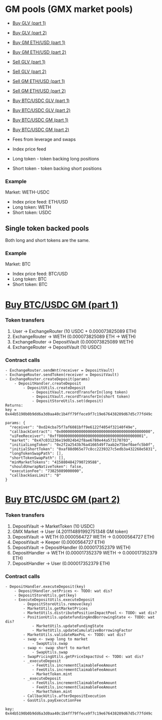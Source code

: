 # GM pools (GMX market pools)

- [Buy GLV (part 1)](https://arbiscan.io/tx/0x8d7d6e6b99fbeb095aeee4e495c528e4187bbabd0a3f728ef874f6b31bf73405)
- [Buy GLV (part 2)](https://arbiscan.io/tx/0x3cfcd9e1bdcc57a727dd66d6ed38afe78bbf3430015072078876240d183129f3)
- [Buy GM ETH/USD (part 1)](https://arbiscan.io/tx/0x6021800ad3d31003082fa6dc7fb5b6b8ff83208cadfcca98ffaa0774d6f652b8)
- [Buy GM ETH/USD (part 2)](https://arbiscan.io/tx/0x719b63dbef8d38006918c0e787b98a8373606b6147b77ae84a91fe2338132f4a)
- [Sell GLV (part 1)](https://arbiscan.io/tx/0xb60ed4fa2252dae32f8252f5702c3caf0cd2f074a9e9b41eaaaae2cea3f760c6)
- [Sell GLV (part 2)](https://arbiscan.io/tx/0x5120cf011c75d9b67bdffa99c4e3c6fffb5e8bb428f0080fc7ccded361bf98e6)
- [Sell GM ETH/USD (part 1)](https://arbiscan.io/tx/0xda4bc1d39be6ea85f8323875cbc4920aa33d0af38d7af2eb3f3dd03d174ae98e)
- [Sell GM ETH/USD (part 2)](https://arbiscan.io/tx/0xbdc46442f47149089f4976190a97c81bf476eb43b0478689e0ac918a9a502641)
- [Buy BTC/USDC GLV (part 1)](https://arbiscan.io/tx/0x87ed238503646ef7d7045ce639efd59845db94384a00d37aedc174d52050eb83)
- [Buy BTC/USDC GLV (part 2)](https://arbiscan.io/tx/0x3f0c373aa132815204574ed7981c584d4f044eb2c00a160b7dd992822de66763)
- [Buy BTC/USDC GM (part 1)](https://arbiscan.io/tx/0xef88d101a155ffd16427fc78d50e6028d612c8bc1e8d46a7810d53882f705f91)
- [Buy BTC/USDC GM (part 2)](https://arbiscan.io/tx/0x54357ec00e44fa8d3d701368af4a3979a28dd2383b9eb5a3f299253e8ce217a1)

- Fees from leverage and swaps

- Index price feed
- Long token - token backing long positions
- Short token - token backing short positions

### Example

Market: WETH-USDC

- Index price feed: ETH/USD
- Long token: WETH
- Short token: USDC

## Single token backed pools

Both long and short tokens are the same.

### Example

Market: BTC

- Index price feed: BTC/USD
- Long token: BTC
- Short token: BTC

# [Buy BTC/USDC GM (part 1)](https://arbiscan.io/tx/0xef88d101a155ffd16427fc78d50e6028d612c8bc1e8d46a7810d53882f705f91)

### Token transfers

1. User -> ExchangeRouter (10 USDC + 0.000073825089 ETH)
2. ExchangeRouter -> WETH (0.000073825089 ETH -> WETH)
3. ExchangeRouter -> DepositVault (0.000073825089 WETH)
4. ExchangeRouter -> DepositVault (10 USDC)

### Contract calls

```
- ExchangeRouter.sendWnt(receiver = DepositVault)
- ExchangeRouter.sendToken(receiver = DepositVault)
- ExchangeRouter.createDeposit(params)
    - DepositHandler.createDeposit
        - DepositUtils.createDeposit
            - DepositVault.recordTransferIn(long token)
            - DepositVault.recordTransferIn(short token)
            - DepositStoreUtils.set(deposit)
Returns:
key = 0x44b5190b0b9dd6a3d0aa40c1b4ff79ffece9f7c19e676438209d67d5c77fd49c
```

```
params: {
  "receiver": "0xd24cba75f7af6081bff9e6122f4054f32140f49e",
  "callbackContract": "0x0000000000000000000000000000000000000000",
  "uiFeeReceiver": "0xff00000000000000000000000000000000000001",
  "market": "0x47c031236e19d024b42f8ae6780e44a573170703",
  "initialLongToken": "0x2f2a2543b76a4166549f7aab2e75bef0aefc5b0f",
  "initialShortToken": "0xaf88d065e77c8cc2239327c5edb3a432268e5831",
  "longTokenSwapPath": [],
  "shortTokenSwapPath": [],
  "minMarketTokens": "4158804842790729588",
  "shouldUnwrapNativeToken": false,
  "executionFee": "73825089000000",
  "callbackGasLimit": "0"
}
```

# [Buy BTC/USDC GM (part 2)](https://arbiscan.io/tx/0x54357ec00e44fa8d3d701368af4a3979a28dd2383b9eb5a3f299253e8ce217a1)

### Token transfers

1. DepositVault -> MarketToken (10 USDC)
2. GMX Market -> User (4.201114891992751348 GM token)
3. DepositVault -> WETH (0.0000564727 WETH -> 0.0000564727 ETH)
4. DepositVault -> Keeper (0.0000564727 ETH)
5. DepositVault -> DepositHandler (0.000017352379 WETH)
6. DepositHandler -> WETH (0.000017352379 WETH -> 0.000017352379 ETH)
7. DepositHandler -> User (0.000017352379 ETH)

### Contract calls

```
- DepositHandler.executeDeposit(key)
    - DepositHandler.setPrices <- TODO: wat dis?
    - DepositStoreUtils.get(key)
    - ExecuteDepositUtils.executeDeposit
        - DepositStoreUtils.remove(key)
        - MarketUtils.getMarketPrices
        - MarketUtils.distributePositionImpactPool <- TODO: wat dis?
        - PositionUtils.updatefundingAndBorrowingState <- TODO: wat dis?
            - MarketUtils.updateFundingState
            - MarketUtils.updateCumulativeBorrowingFactor
        - MarketUtils.validateMaxPnL <- TODO: wat dis?
        - swap <- swap long to market
            - SwapUtils.swap
        - swap <- swap short to market
            - SwapUtils.swap
        - SwapPricingUtils.getPriceImpactUsd <- TODO: wat dis?
        - _executeDeposit
            - FeeUtils.incrementClaimableFeeAmount
            - FeeUtils.incrementClaimableFeeAmount
            - MarketToken.mint
        - _executeDeposit
            - FeeUtils.incrementClaimableFeeAmount
            - FeeUtils.incrementClaimableFeeAmount
            - MarketToken.mint
        - CallbackUtils.afterDepositExecution
        - GasUtils.payExecutionFee
```

```
key: 0x44b5190b0b9dd6a3d0aa40c1b4ff79ffece9f7c19e676438209d67d5c77fd49c
```
